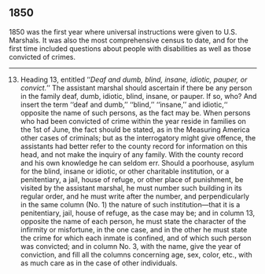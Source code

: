 
1850
------

1850 was the first year where universal instructions were given to U.S. Marshals. It was also the most comprehensive census to date, and for the first time included questions about people with disabilities as well as those convicted of crimes. 

------

13. Heading 13, entitled ‘‘_Deaf and dumb, blind, insane, idiotic, pauper, or convict._’’ The assistant marshal should ascertain if there be any person in the family deaf, dumb, idiotic, blind, insane, or pauper. If so, who? And insert the term ‘‘deaf and dumb,’’ ‘‘blind,’’ ‘‘insane,’’ and idiotic,‘‘ opposite the name of such persons, as the fact may be. When persons who had been convicted of crime within the year reside in families on the 1st of June, the fact should be stated, as in the Measuring America other cases of criminals; but as the interrogatory might give offence, the assistants had better refer to the county record for information on this head, and not make the inquiry of any family. With the county record and his own knowledge he can seldom err. Should a poorhouse, asylum for the blind, insane or idiotic, or other charitable institution, or a penitentiary, a jail, house of refuge, or other place of punishment, be visited by the assistant marshal, he must number such building in its regular order, and he must write after the number, and perpendicularly in the same column (No. 1) the nature of such institution—that it is a penitentiary, jail, house of refuge, as the case may be; and in column 13, opposite the name of each person, he must state the character of the infirmity or misfortune, in the one case, and in the other he must state the crime for which each inmate is confined, and of which such person was convicted; and in column No. 3, with the name, give the year of conviction, and fill all the columns concerning age, sex, color, etc., with as much care as in the case of other individuals.